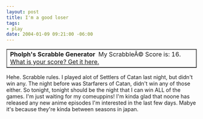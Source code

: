 ```yaml
---
layout: post
title: I'm a good loser
tags: 
- play
date: 2004-01-09 09:21:00 -06:00
---
```

<table border="1" align="center">
<tbody>
<tr>
<td><strong>Pholph's Scrabble Generator</strong>
<img src="http://www.solfire.com/scrabble/j.gif" alt="" /><img src="http://www.solfire.com/scrabble/a.gif" alt="" /><img src="http://www.solfire.com/scrabble/m.gif" alt="" /><img src="http://www.solfire.com/scrabble/u.gif" alt="" /><img src="http://www.solfire.com/scrabble/r.gif" alt="" /><img src="http://www.solfire.com/scrabble/a.gif" alt="" /><img src="http://www.solfire.com/scrabble/a.gif" alt="" />
My ScrabbleÂ© Score is: 16.
<a href="http://www.solfire.com/scrabble/">What is your score? Get it here.</a></td>
</tr>
</tbody>
</table>
<!--more-->
Hehe. Scrabble rules.  I played alot of Settlers of Catan last night, but didn't win any.  The night before was Starfarers of Catan, didn't win any of those either.  So tonight, tonight should be the night that I can win ALL of the games.   I'm just waiting for my comeuppins!   I'm kinda glad that noone has released any new anime episodes I'm interested in the last few days.  Mabye it's because they're kinda between seasons in japan.
